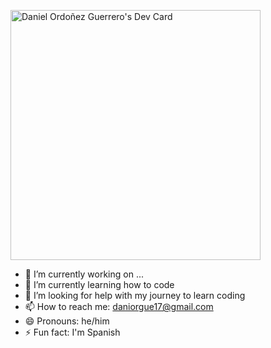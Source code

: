 <a href="https://app.daily.dev/daorgue"><img src="https://api.daily.dev/devcards/5827577f87674c87ba4c5b58ce400831.png?r=eny" width="400" alt="Daniel Ordoñez Guerrero's Dev Card"/></a>
- 🔭 I’m currently working on ...
- 🌱 I’m currently learning how to code
- 🤔 I’m looking for help with my journey to learn coding
- 📫 How to reach me: daniorgue17@gmail.com
- 😄 Pronouns: he/him
- ⚡ Fun fact: I'm Spanish
